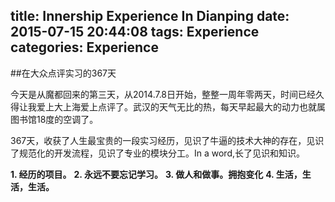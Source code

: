 title: Innership Experience In Dianping
date: 2015-07-15 20:44:08
tags: Experience
categories: Experience
---
##在大众点评实习的367天

今天是从魔都回来的第三天，从2014.7.8日开始，整整一周年零两天，时间已经久得让我爱上大上海爱上点评了。武汉的天气无比的热，每天早起最大的动力也就属图书馆18度的空调了。
 
367天，收获了人生最宝贵的一段实习经历，见识了牛逼的技术大神的存在，见识了规范化的开发流程，见识了专业的模块分工。In a word,长了见识和知识。
<!-- more -->

**1. 经历的项目。**
**2. 永远不要忘记学习。**
**3. 做人和做事。拥抱变化**
**4. 生活，生活，生活。**